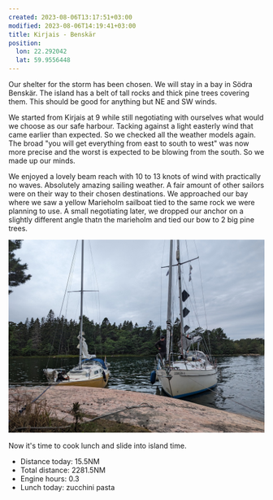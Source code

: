 ```yaml
---
created: 2023-08-06T13:17:51+03:00
modified: 2023-08-06T14:19:41+03:00
title: Kirjais - Benskär
position:
  lon: 22.292042
  lat: 59.9556448
---
```


Our shelter for the storm has been chosen. We will stay in a bay in Södra Benskär. The island has a belt of tall rocks and thick pine trees covering them. This should be good for anything but NE and SW winds.

We started from Kirjais at 9 while still negotiating with ourselves what would we choose as our safe harbour. Tacking against a light easterly wind that came earlier than expected. So we checked all the weather models again. The broad "you will get everything from east to south to west" was now more precise and the worst is expected to be blowing from the south. So we made up our minds. 

We enjoyed a lovely beam reach with 10 to 13 knots of wind with practically no waves. Absolutely amazing sailing weather. A fair amount of other sailors were on their way to their chosen destinations. We approached our bay where we saw a yellow Marieholm sailboat tied to the same rock we were planning to use. A small negotiating later, we dropped our anchor on a slightly different angle thatn the marieholm and tied our bow to 2 big pine trees.

![Image](../2023/60fcec4e16e49ff67d667db236e02329.jpg) 

Now it's time to cook lunch and slide into island time.

* Distance today: 15.5NM
* Total distance: 2281.5NM
* Engine hours: 0.3
* Lunch today: zucchini pasta
